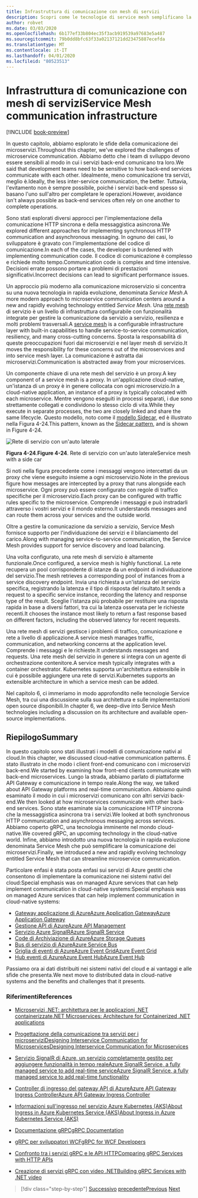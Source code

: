 ```yaml
---
title: Infrastruttura di comunicazione con mesh di servizi
description: Scopri come le tecnologie di service mesh semplificano la comunicazione dei microservizi nativi nel cloud
author: robvet
ms.date: 03/03/2020
ms.openlocfilehash: 6b177ef33b804ec35f3acb919539a97683e5a487
ms.sourcegitcommit: 79b0dd8bfc63f33a02137121dd23475887ecefda
ms.translationtype: MT
ms.contentlocale: it-IT
ms.lasthandoff: 04/01/2020
ms.locfileid: "80523513"
---
```

# <a name="service-mesh-communication-infrastructure"></a><span data-ttu-id="135bd-103">Infrastruttura di comunicazione con mesh di servizi</span><span class="sxs-lookup"><span data-stu-id="135bd-103">Service Mesh communication infrastructure</span></span>

[!INCLUDE [book-preview](../../../includes/book-preview.md)]

<span data-ttu-id="135bd-104">In questo capitolo, abbiamo esplorato le sfide della comunicazione dei microservizi.</span><span class="sxs-lookup"><span data-stu-id="135bd-104">Throughout this chapter, we've explored the challenges of microservice communication.</span></span> <span data-ttu-id="135bd-105">Abbiamo detto che i team di sviluppo devono essere sensibili al modo in cui i servizi back-end comunicano tra loro.</span><span class="sxs-lookup"><span data-stu-id="135bd-105">We said that development teams need to be sensitive to how back-end services communicate with each other.</span></span> <span data-ttu-id="135bd-106">Idealmente, meno comunicazione tra servizi, meglio è.</span><span class="sxs-lookup"><span data-stu-id="135bd-106">Ideally, the less inter-service communication, the better.</span></span> <span data-ttu-id="135bd-107">Tuttavia, l'evitamento non è sempre possibile, poiché i servizi back-end spesso si basano l'uno sull'altro per completare le operazioni.</span><span class="sxs-lookup"><span data-stu-id="135bd-107">However, avoidance isn't always possible as back-end services often rely on one another to complete operations.</span></span>

<span data-ttu-id="135bd-108">Sono stati esplorati diversi approcci per l'implementazione della comunicazione HTTP sincrona e della messaggistica asincrona.</span><span class="sxs-lookup"><span data-stu-id="135bd-108">We explored different approaches for implementing synchronous HTTP communication and asynchronous messaging.</span></span> <span data-ttu-id="135bd-109">In ognuno dei casi, lo sviluppatore è gravato con l'implementazione del codice di comunicazione.</span><span class="sxs-lookup"><span data-stu-id="135bd-109">In each of the cases, the developer is burdened with implementing communication code.</span></span> <span data-ttu-id="135bd-110">Il codice di comunicazione è complesso e richiede molto tempo.</span><span class="sxs-lookup"><span data-stu-id="135bd-110">Communication code is complex and time intensive.</span></span> <span data-ttu-id="135bd-111">Decisioni errate possono portare a problemi di prestazioni significativi.</span><span class="sxs-lookup"><span data-stu-id="135bd-111">Incorrect decisions can lead to significant performance issues.</span></span>

<span data-ttu-id="135bd-112">Un approccio più moderno alla comunicazione microservizio si concentra su una nuova tecnologia in rapida evoluzione, denominata *Service Mesh*.</span><span class="sxs-lookup"><span data-stu-id="135bd-112">A more modern approach to microservice communication centers around a new and rapidly evolving technology entitled *Service Mesh*.</span></span> <span data-ttu-id="135bd-113">Una [rete mesh](https://www.nginx.com/blog/what-is-a-service-mesh/) di servizio è un livello di infrastruttura configurabile con funzionalità integrate per gestire la comunicazione da servizio a servizio, resilienza e molti problemi trasversali.</span><span class="sxs-lookup"><span data-stu-id="135bd-113">A [service mesh](https://www.nginx.com/blog/what-is-a-service-mesh/) is a configurable infrastructure layer with built-in capabilities to handle service-to-service communication, resiliency, and many cross-cutting concerns.</span></span> <span data-ttu-id="135bd-114">Sposta la responsabilità di queste preoccupazioni fuori dai microservizi e nel layer mesh di servizio.</span><span class="sxs-lookup"><span data-stu-id="135bd-114">It moves the responsibility for these concerns out of the microservices and into service mesh layer.</span></span> <span data-ttu-id="135bd-115">La comunicazione è astratta dai microservizi.</span><span class="sxs-lookup"><span data-stu-id="135bd-115">Communication is abstracted away from your microservices.</span></span>

<span data-ttu-id="135bd-116">Un componente chiave di una rete mesh del servizio è un proxy.</span><span class="sxs-lookup"><span data-stu-id="135bd-116">A key component of a service mesh is a proxy.</span></span> <span data-ttu-id="135bd-117">In un'applicazione cloud-native, un'istanza di un proxy è in genere collocata con ogni microservizio.</span><span class="sxs-lookup"><span data-stu-id="135bd-117">In a cloud-native application, an instance of a proxy is typically colocated with each microservice.</span></span> <span data-ttu-id="135bd-118">Mentre vengono eseguiti in processi separati, i due sono strettamente collegati e condividono lo stesso ciclo di vita.</span><span class="sxs-lookup"><span data-stu-id="135bd-118">While they execute in separate processes, the two are closely linked and share the same lifecycle.</span></span> <span data-ttu-id="135bd-119">Questo modello, noto come il [modello Sidecar](https://docs.microsoft.com/azure/architecture/patterns/sidecar), ed è illustrato nella Figura 4-24.</span><span class="sxs-lookup"><span data-stu-id="135bd-119">This pattern, known as the [Sidecar pattern](https://docs.microsoft.com/azure/architecture/patterns/sidecar), and is shown in Figure 4-24.</span></span>

![Rete di servizio con un'auto laterale](./media/service-mesh-with-side-car.png)

<span data-ttu-id="135bd-121">**Figura 4-24**.</span><span class="sxs-lookup"><span data-stu-id="135bd-121">**Figure 4-24**.</span></span> <span data-ttu-id="135bd-122">Rete di servizio con un'auto laterale</span><span class="sxs-lookup"><span data-stu-id="135bd-122">Service mesh with a side car</span></span>

<span data-ttu-id="135bd-123">Si noti nella figura precedente come i messaggi vengono intercettati da un proxy che viene eseguito insieme a ogni microservizio.</span><span class="sxs-lookup"><span data-stu-id="135bd-123">Note in the previous figure how messages are intercepted by a proxy that runs alongside each microservice.</span></span> <span data-ttu-id="135bd-124">Ogni proxy può essere configurato con regole di traffico specifiche per il microservizio.</span><span class="sxs-lookup"><span data-stu-id="135bd-124">Each proxy can be configured with traffic rules specific to the microservice.</span></span> <span data-ttu-id="135bd-125">Comprende i messaggi e può instradarli attraverso i vostri servizi e il mondo esterno.</span><span class="sxs-lookup"><span data-stu-id="135bd-125">It understands messages and can route them across your services and the outside world.</span></span>

<span data-ttu-id="135bd-126">Oltre a gestire la comunicazione da servizio a servizio, Service Mesh fornisce supporto per l'individuazione dei servizi e il bilanciamento del carico.</span><span class="sxs-lookup"><span data-stu-id="135bd-126">Along with managing service-to-service communication, the Service Mesh provides support for service discovery and load balancing.</span></span>

<span data-ttu-id="135bd-127">Una volta configurato, una rete mesh di servizio è altamente funzionale.</span><span class="sxs-lookup"><span data-stu-id="135bd-127">Once configured, a service mesh is highly functional.</span></span> <span data-ttu-id="135bd-128">La rete recupera un pool corrispondente di istanze da un endpoint di individuazione del servizio.</span><span class="sxs-lookup"><span data-stu-id="135bd-128">The mesh retrieves a corresponding pool of instances from a service discovery endpoint.</span></span> <span data-ttu-id="135bd-129">Invia una richiesta a un'istanza del servizio specifica, registrando la latenza e il tipo di risposta del risultato.</span><span class="sxs-lookup"><span data-stu-id="135bd-129">It sends a request to a specific service instance, recording the latency and response type of the result.</span></span> <span data-ttu-id="135bd-130">Sceglie l'istanza più probabile per restituire una risposta rapida in base a diversi fattori, tra cui la latenza osservata per le richieste recenti.</span><span class="sxs-lookup"><span data-stu-id="135bd-130">It chooses the instance most likely to return a fast response based on different factors, including the observed latency for recent requests.</span></span>

<span data-ttu-id="135bd-131">Una rete mesh di servizi gestisce i problemi di traffico, comunicazione e rete a livello di applicazione.</span><span class="sxs-lookup"><span data-stu-id="135bd-131">A service mesh manages traffic, communication, and networking concerns at the application level.</span></span> <span data-ttu-id="135bd-132">Comprende i messaggi e le richieste.</span><span class="sxs-lookup"><span data-stu-id="135bd-132">It understands messages and requests.</span></span> <span data-ttu-id="135bd-133">Una rete mesh del servizio in genere si integra con un agente di orchestrazione contenitore.</span><span class="sxs-lookup"><span data-stu-id="135bd-133">A service mesh typically integrates with a container orchestrator.</span></span> <span data-ttu-id="135bd-134">Kubernetes supporta un'architettura estensibile in cui è possibile aggiungere una rete di servizi.</span><span class="sxs-lookup"><span data-stu-id="135bd-134">Kubernetes supports an extensible architecture in which a service mesh can be added.</span></span>

<span data-ttu-id="135bd-135">Nel capitolo 6, ci immeriamo in modo approfondito nelle tecnologie Service Mesh, tra cui una discussione sulla sua architettura e sulle implementazioni open source disponibili.</span><span class="sxs-lookup"><span data-stu-id="135bd-135">In chapter 6, we deep-dive into Service Mesh technologies including a discussion on its architecture and available open-source implementations.</span></span>

## <a name="summary"></a><span data-ttu-id="135bd-136">Riepilogo</span><span class="sxs-lookup"><span data-stu-id="135bd-136">Summary</span></span>

<span data-ttu-id="135bd-137">In questo capitolo sono stati illustrati i modelli di comunicazione nativi al cloud.</span><span class="sxs-lookup"><span data-stu-id="135bd-137">In this chapter, we discussed cloud-native communication patterns.</span></span> <span data-ttu-id="135bd-138">È stato illustrato in che modo i client front-end comunicano con i microservizi back-end.</span><span class="sxs-lookup"><span data-stu-id="135bd-138">We started by examining how front-end clients communicate with back-end microservices.</span></span> <span data-ttu-id="135bd-139">Lungo la strada, abbiamo parlato di piattaforme API Gateway e comunicazione in tempo reale.</span><span class="sxs-lookup"><span data-stu-id="135bd-139">Along the way, we talked about API Gateway platforms and real-time communication.</span></span> <span data-ttu-id="135bd-140">Abbiamo quindi esaminato il modo in cui i microservizi comunicano con altri servizi back-end.</span><span class="sxs-lookup"><span data-stu-id="135bd-140">We then looked at how microservices communicate with other back-end services.</span></span> <span data-ttu-id="135bd-141">Sono state esaminate sia la comunicazione HTTP sincrona che la messaggistica asincrona tra i servizi.</span><span class="sxs-lookup"><span data-stu-id="135bd-141">We looked at both synchronous HTTP communication and asynchronous messaging across services.</span></span> <span data-ttu-id="135bd-142">Abbiamo coperto gRPC, una tecnologia imminente nel mondo cloud-native.</span><span class="sxs-lookup"><span data-stu-id="135bd-142">We covered gRPC, an upcoming technology in the cloud-native world.</span></span> <span data-ttu-id="135bd-143">Infine, abbiamo introdotto una nuova tecnologia in rapida evoluzione denominata Service Mesh che può semplificare la comunicazione dei microservizi.</span><span class="sxs-lookup"><span data-stu-id="135bd-143">Finally, we introduced a new and rapidly evolving technology entitled Service Mesh that can streamline microservice communication.</span></span>

<span data-ttu-id="135bd-144">Particolare enfasi è stata posta enfasi sui servizi di Azure gestiti che consentono di implementare la comunicazione nei sistemi nativi del cloud:Special emphasis was on managed Azure services that can help implement communication in cloud-native systems:</span><span class="sxs-lookup"><span data-stu-id="135bd-144">Special emphasis was on managed Azure services that can help implement communication in cloud-native systems:</span></span>

- [<span data-ttu-id="135bd-145">Gateway applicazione di AzureAzure Application Gateway</span><span class="sxs-lookup"><span data-stu-id="135bd-145">Azure Application Gateway</span></span>](https://docs.microsoft.com/azure/application-gateway/overview)
- [<span data-ttu-id="135bd-146">Gestione API di Azure</span><span class="sxs-lookup"><span data-stu-id="135bd-146">Azure API Management</span></span>](https://azure.microsoft.com/services/api-management/)
- [<span data-ttu-id="135bd-147">Servizio Azure SignalR</span><span class="sxs-lookup"><span data-stu-id="135bd-147">Azure SignalR Service</span></span>](https://azure.microsoft.com/services/signalr-service/)
- [<span data-ttu-id="135bd-148">Code di Archiviazione di Azure</span><span class="sxs-lookup"><span data-stu-id="135bd-148">Azure Storage Queues</span></span>](https://docs.microsoft.com/azure/storage/queues/storage-queues-introduction)
- [<span data-ttu-id="135bd-149">Bus di servizio di Azure</span><span class="sxs-lookup"><span data-stu-id="135bd-149">Azure Service Bus</span></span>](https://docs.microsoft.com/azure/service-bus-messaging/service-bus-messaging-overview)
- [<span data-ttu-id="135bd-150">Griglia di eventi di AzureAzure Event Grid</span><span class="sxs-lookup"><span data-stu-id="135bd-150">Azure Event Grid</span></span>](https://docs.microsoft.com/azure/event-grid/overview)
- [<span data-ttu-id="135bd-151">Hub eventi di AzureAzure Event Hub</span><span class="sxs-lookup"><span data-stu-id="135bd-151">Azure Event Hub</span></span>](https://azure.microsoft.com/services/event-hubs/)

<span data-ttu-id="135bd-152">Passiamo ora ai dati distribuiti nei sistemi nativi del cloud e ai vantaggi e alle sfide che presenta.</span><span class="sxs-lookup"><span data-stu-id="135bd-152">We next move to distributed data in cloud-native systems and the benefits and challenges that it presents.</span></span>

### <a name="references"></a><span data-ttu-id="135bd-153">Riferimenti</span><span class="sxs-lookup"><span data-stu-id="135bd-153">References</span></span>

- [<span data-ttu-id="135bd-154">Microservizi .NET: architettura per le applicazioni .NET containerizzate</span><span class="sxs-lookup"><span data-stu-id="135bd-154">.NET Microservices: Architecture for Containerized .NET applications</span></span>](https://dotnet.microsoft.com/download/thank-you/microservices-architecture-ebook)

- [<span data-ttu-id="135bd-155">Progettazione della comunicazione tra servizi per i microserviziDesigning Interservice Communication for Microservices</span><span class="sxs-lookup"><span data-stu-id="135bd-155">Designing Interservice Communication for Microservices</span></span>](https://docs.microsoft.com/azure/architecture/microservices/design/interservice-communication)

- [<span data-ttu-id="135bd-156">Servizio SignalR di Azure, un servizio completamente gestito per aggiungere funzionalità in tempo realeAzure SignalR Service, a fully managed service to add real-time service</span><span class="sxs-lookup"><span data-stu-id="135bd-156">Azure SignalR Service, a fully managed service to add real-time functionality</span></span>](https://azure.microsoft.com/blog/azure-signalr-service-a-fully-managed-service-to-add-real-time-functionality/)

- [<span data-ttu-id="135bd-157">Controller di ingresso del gateway API di AzureAzure API Gateway Ingress Controller</span><span class="sxs-lookup"><span data-stu-id="135bd-157">Azure API Gateway Ingress Controller</span></span>](https://azure.github.io/application-gateway-kubernetes-ingress/)

- [<span data-ttu-id="135bd-158">Informazioni sull'ingresso nel servizio Azure Kubernetes (AKS)About Ingress in Azure Kubernetes Service (AKS)</span><span class="sxs-lookup"><span data-stu-id="135bd-158">About Ingress in Azure Kubernetes Service (AKS)</span></span>](https://vincentlauzon.com/2018/10/10/about-ingress-in-azure-kubernetes-service-aks/)

- [<span data-ttu-id="135bd-159">Documentazione gRPC</span><span class="sxs-lookup"><span data-stu-id="135bd-159">gRPC Documentation</span></span>](https://grpc.io/docs/guides/)

- [<span data-ttu-id="135bd-160">gRPC per sviluppatori WCF</span><span class="sxs-lookup"><span data-stu-id="135bd-160">gRPC for WCF Developers</span></span>](https://docs.microsoft.com/dotnet/architecture/grpc-for-wcf-developers/)

- [<span data-ttu-id="135bd-161">Confronto tra i servizi gRPC e le API HTTP</span><span class="sxs-lookup"><span data-stu-id="135bd-161">Comparing gRPC Services with HTTP APIs</span></span>](https://docs.microsoft.com/aspnet/core/grpc/comparison?view=aspnetcore-3.0)

- [<span data-ttu-id="135bd-162">Creazione di servizi gRPC con video .NET</span><span class="sxs-lookup"><span data-stu-id="135bd-162">Building gRPC Services with .NET video</span></span>](https://channel9.msdn.com/Shows/The-Cloud-Native-Show/Building-Microservices-with-gRPC-and-NET)

>[!div class="step-by-step"]
><span data-ttu-id="135bd-163">[Successivo](grpc.md)
>[precedente](Database-per-microservice.md)</span><span class="sxs-lookup"><span data-stu-id="135bd-163">[Previous](grpc.md)
[Next](Database-per-microservice.md)</span></span>
